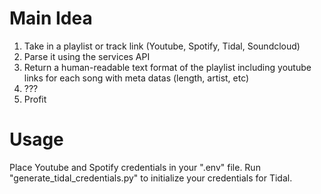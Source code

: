 # Main Idea
1. Take in a playlist or track link (Youtube, Spotify, Tidal, Soundcloud)
2. Parse it using the services API
3. Return a human-readable text format of the playlist including youtube links for each song with meta datas (length, artist, etc)
4. ???
5. Profit

# Usage
Place Youtube and Spotify credentials in your ".env" file.
Run "generate_tidal_credentials.py" to initialize your credentials for Tidal.


